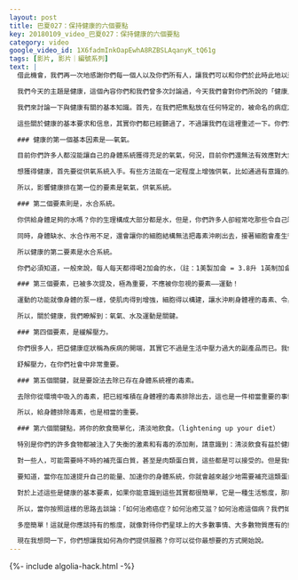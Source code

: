 ```yaml
---
layout: post
title: 巴夏027：保持健康的六個要點
key: 20180109_video_巴夏027：保持健康的六個要點
category: video
google_video_id: 1X6fadmInkOapEwhA8RZBSLAqanyK_tQ61g
tags: [影片, 影片｜編號系列]
text: |
  借此機會，我們再一次地感謝你們每一個人以及你們所有人，讓我們可以和你們於此時此地以這樣的方式，進行文化上的交流。每一次這樣的交流，都讓我們有機會更瞭解你們的文明，這對我們來說是一個很棒的禮物，可以讓我們通過你們每個獨特的個體，來體驗造物主易變、多維度、如此豐富的面向。所以，謝謝你們拓展了我們理解無限的造物主豐富的自我表達方式。

  我們今天的主題是健康，這個內容你們和我們曾多次討論過，今天我們會對你們所說的「健康」問題給出簡單而基本的建議。目前在你們的星球上，出於各種原因，很多人都非常關心自己的健康，有些人意識到可能環境已經不如他們希望的那樣對健康有利了，你們發現（已經有相當一段時間，並且現在更加嚴重了）：自己受到多種疾病和身體問題的困擾，這些狀況並不是身體理想的自然狀態的表達——即你們稱之為「健康」。

  我們來討論一下與健康有關的基本知識。首先，在我們把焦點放在任何特定的，被命名的病症之前（疾病是你們星球上眾多外來物之一），讓我們先來討論一個有利於你們樹立健康意識的基礎問題——有哪些重要因素是必需整合到你們生活中去的？你們中的許多人，其實都曾聽說過這些信息，它們真的不是什麼新的療愈方法，但是當一個人患上他自己或者其他人將之稱為所謂的某某病時，你們中的許多人，就很可能會忘記這些信息。你們常常會忘記，關於健康這個主題，所需持有的首要觀點是——在你們體內創造良好的環境系統，這會自然地阻擋任何疾病。

  這些關於健康的基本要求和信息，其實你們都已經聽過了，不過讓我們在這裡重述一下。你們常常在探討該如何治療某種疾病、如何戒掉某種東西、如何清理掉它們——其實，這些討論沒有什麼實際意義，除非你們每個人都已將以下簡單的健康原則完全運用在生活中了。

  ### 健康的第一個基本因素是——氧氣。

  目前你們許多人都沒能讓自己的身體系統獲得充足的氧氣，何況，目前你們還無法有效應對大氣受到的嚴重污染。供氧系統是健康最重要的基礎，它能使細胞以正常的方式完成其形態建成。

  想獲得健康，首先要從供氧系統入手。有些方法能在一定程度上增強供氧，比如通過有意識的身處相對幹淨、污染小的環境中或者至少從事一些深度呼吸的有氧活動，或者修習某一類瑜伽，或者至少練習某些放鬆式的靜心冥想，無論這些靜心冥想是否需要深而規律的呼吸，或通過簡單的放鬆活動。這些都可以讓你擺脫淺短而急促的恐慌型呼吸方式，它無法使身體得到充足的氧氣。

  所以，影響健康排在第一位的要素是氧氣，供氧系統。

  ### 第二個要素則是，水合系統。

  你供給身體足夠的水嗎？你的生理構成大部分都是水，但是，你們許多人卻經常吃那些令自己缺水的東西。許多人開始認識到，你們所謂的很多疾病的「症狀」，實際上只是身體脫水的表現。打個比方，你的身體就像個電池。如果身體沒有良好的水合系統，體內沒有足夠的水，細胞就會燒壞、會短路。你就會像個乾涸的電池一樣，不能運作隨之停止導電的功能。

  同時，身體缺水、水合作用不足，還會讓你的細胞結構無法把毒素沖刷出去，接著細胞會產生很多種特殊的結構，迫使免疫系統和許多細胞酶停止運作，繼而產生各種症狀，導致身體器官為各種各樣的疾病敞開大門，最終形成疾病。

  所以健康的第二要素是水合系統。

  你們必須知道，一般來說，每人每天都得喝2加侖的水，（註：1美製加侖 = 3.8升 1英制加侖 = 4.5升）否則你會發現身體處於供水不足的狀態。當然每個個體的需求都是不同的，但是你必須懂得一個重要的標準——當你感覺到口渴時，已經是身體發出的最後訊號——你缺水了。如果你的供水充足，那麼你幾乎不會感覺到口渴。所以，把口渴作為身體嚴重缺水的指示吧。

  ### 第三個要素，已被多次提及，極為重要，不應被你忽視的要素——運動！

  運動的功能就像身體的泵一樣，使肌肉得到增強，細胞得以構建，讓水沖刷身體裡的毒素、令身體能量更新，讓肌肉和骨骼系統得到強化，使身體有效吸收各類礦物元素成為形態構建的供營養基礎。運動和體育鍛鍊還可以激活能量、讓阻滯的能量流動起來，並且可以將能量儲備起來，隨時供應運動所需。用你們的語言來說，就是蓄勢待發。

  所以，關於健康，我們瞭解到：氧氣、水及運動是關鍵。

  ### 第四個要素，是緩解壓力。

  你們很多人，把亞健康症狀稱為疾病的開端，其實它不過是生活中壓力過大的副產品而已。我們極其強烈地建議你們，尋找各種有助於緩解壓力的方法和形式。比如，我建議你放棄一些產生壓力的東西，比如壓力大的工作環境等等，你的心知道它們對你不利。或者，你至少要運用想像力，來將這種壓力情境轉化為更興奮的、更享受的和更放鬆的環境。

  舒解壓力，在你們社會中非常重要。

  ### 第五個關鍵，就是要設法去除已存在身體系統裡的毒素。

  去除你從環境中吸入的毒素，把已經堆積在身體裡的毒素排除出去，這也是一件相當重要的事情。身體裡有許多不同類型的轉化物，但是可以利用的才是有用的（無法利用的轉化物，多屬於毒素）。請讓身體系統將那些因時間累積而造成的淤堵清理乾淨，讓你的身體排掉許多不同種類的有毒重金屬。同時，留意自己從食物中攝取哪些進入身體，比如說殺蟲劑和重金屬普遍存在於你們的日常食物中。

  所以，給身體排除毒素，也是相當的重要。

  ### 第六個關鍵點，將你的飲食簡單化，清淡地飲食。（lightening up your diet）

  特別是你們的許多食物都被注入了失衡的激素和有毒的添加劑，請意識到：清淡飲食有益於健康。請有意識地攝入更多高含水量的食物，比如蔬菜，攝入那些主要成分是水的食物，因為你身體的主要成分也是水。儘可能吃那些原料新鮮，未經加工的有機食品，這將對你的身體大有助益。請提升/點燃（lightingup）你的能量，並且通過排毒來淨化你的身體。

  對一些人，可能需要時不時的補充蛋白質，甚至是肉類蛋白質，這些都是可以接受的。但是我們建議你們還是不要過量，特別是現在你們的星球上，你們會發現：許多蛋白質食品都含有大量的各類毒素。請你們非常小心這一點。

  要知道，當你在加速提升自己的能量、加速你的身體系統，你就會越來越少地需要補充這類蛋白質。你們會發現自己精力充沛，同時需要吃的卻越來越少。你的食物越接近天然狀態，你的身體越能有效地吸收和利用其營養，為身體提供能量。這樣，你實際上需要的食物就會越來越少。你會發現這確實是可能的：只要你淨化了你的身體——通過充足的氧氣和水分、減少壓力等等，你的身體就更能接受天然食品中的營養物質。當你的飲食習慣變得更自然，你將會發現你總是精力充沛，但需要吃得卻更少了。

  對於上述這些是健康的基本要素，如果你能意識到這些其實都很簡單，它是一種生活態度，那麼你將會明白，我們可以這樣說：99.9999999999%的情況——僅憑這六個要點，就可以完全去除你們生活中所有的疾病了。

  所以，當你按照這樣的思路去談論：「如何治癒癌症？如何治癒艾滋？如何治癒這個病？我們如何治癒那個病？」時，我現在說的六個關鍵，就是去除疾病、保持健康的方法。你們只需以這個方向改變生活方式，並且確保人人都能獲得身體所需要的基本的資源（指氧氣、水、運動），你們就不會染上疾病。因為身體自身的智能，不會允許把疾病帶進內體。你只需要即時供給身體所需要的燃料，即氧氣、水、減壓、清淡食物（並多運動，排毒）。

  多麼簡單！這就是你應該持有的態度，就像對待你們星球上的大多數事情、大多數物質應有的態度那樣。感謝你們，讓我們對你們的星球分享這些簡單的觀點和思路，謝謝你們給予我們的禮物，讓我們可以讓我們的文明和你們用這樣的方式，在這樣的時間裡與你們交流。

  現在我想問一下，你們想讓我如何為你們提供服務？你可以從你最想要的方式開始說。
---
```


{%- include algolia-hack.html -%}

